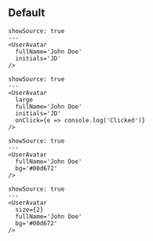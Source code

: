 ## Default

```react|span-2
showSource: true
---
<UserAvatar
  fullName='John Doe'
  initials='JD'
/>
```

```react|span-2
showSource: true
---
<UserAvatar
  large
  fullName='John Doe'
  initials='JD'
  onClick={e => console.log('Clicked')}
/>
```

```react|span-2
showSource: true
---
<UserAvatar
  fullName='John Doe'
  bg='#00d672'
/>
```

```react|span-2
showSource: true
---
<UserAvatar
  size={2}
  fullName='John Doe'
  bg='#00d672'
/>
```
